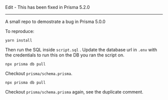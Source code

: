 Edit - This has been fixed in Prisma 5.2.0

---

A small repo to demostrate a bug in Prisma 5.0.0

To reproduce:

```
yarn install
```

Then run the SQL inside `script.sql` . Update the database url in `.env` with the credentials to run this on the DB you ran the script on.

```
npx prisma db pull
```

Checkout `prisma/schema.prisma`.


```
npx prisma db pull
```

Checkout `prisma/schema.prisma` again, see the duplicate comment.
